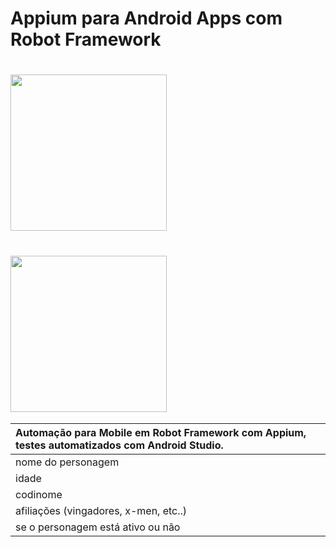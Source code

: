 # Appium para Android Apps com Robot Framework

<h1 align="left">

<img src="" width="250"> 
    
</h1>

<h1 align="left">
    <img src="https://user-images.githubusercontent.com/104467309/180249296-671c73d2-af67-48d1-b9ad-d3a148460a8f.svg" width="250px">
</h1>


|Automação para Mobile em Robot Framework com Appium, testes automatizados com Android Studio. |
| :------------------------------------                                                        | 
| nome do personagem                                                                           |
| idade                                                                                        | 
| codinome                                                                                     | 
| afiliações (vingadores, x-men, etc..)                                                        | 
| se o personagem está ativo ou não                                                     |      |


